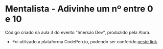# Mentalista - Adivinhe um nº entre 0 e 10

Código criado na aula 3 do evento "Imersão Dev", produzido pela Alura. 
- Foi utilizado a plataforma CodePen.io, podendo ser conferido [neste link](https://codepen.io/mariagabrielareis/pen/XWpMeWo).


